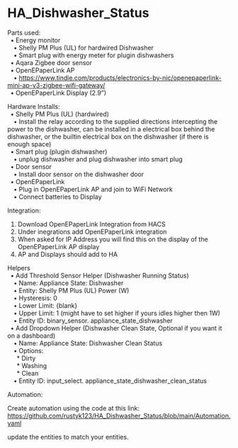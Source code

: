 # HA_Dishwasher_Status
Parts used:<br>
&ensp;•	Energy monitor<br>
&emsp;•	Shelly PM Plus (UL) for hardwired Dishwasher<br>
&emsp;•	Smart plug with energy meter for plugin dishwashers<br>
&ensp;•	Aqara Zigbee door sensor<br>
&ensp;•	OpenEPaperLink AP<br>
&emsp;•	https://www.tindie.com/products/electronics-by-nic/openepaperlink-mini-ap-v3-zigbee-wifi-gateway/<br>
&ensp;•	OpenEPaperLink Display (2.9”)<br>

Hardware Installs:<br>
&ensp;•	Shelly PM Plus (UL) (hardwired)<br>
&emsp;•	Install the relay according to the supplied directions intercepting the power to the dishwasher, can be installed in a electrical box behind the dishwasher, or the builtin electrical box on the dishwasher (if there is enough space)<br>
&ensp;•	Smart plug (plugin dishwasher)<br>
&emsp;•	unplug dishwasher and plug dishwasher into smart plug<br>
&ensp;•	Door sensor<br>
&emsp;•	Install door sensor on the dishwasher door<br>
&ensp;•	OpenEPaperLink<br>
&emsp;•	Plug in OpenEPaperLink AP and join to WiFi Network<br>
&emsp;•	Connect batteries to Display<br>

Integration:
  1.	Download OpenEPaperLink Integration from HACS
  2.	Under inegrations add OpenEPaperLink integration
  3.	When asked for IP Address you will find this on the display of the OpenEPaperLink AP display
  4.	AP and Displays should add to HA

Helpers<br>
&ensp;•	Add Threshold Sensor Helper (Dishwasher Running Status)<br>
&emsp;•	Name: Appliance State: Dishwasher<br>
&emsp;•	Entity: Shelly PM Plus (UL) Power (W)<br>
&emsp;•	Hysteresis: 0<br>
&emsp;•	Lower Limit: {blank}<br>
&emsp;•	Upper Limit: 1 (might have to set higher if yours idles higher then 1W)<br>
&emsp;•	Entity ID: binary_sensor. appliance_state_dishwasher<br>
&ensp;•	Add Dropdown Helper (Dishwasher Clean State, Optional if you want it on a dashboard)<br>
&emsp;•	Name: Appliance State: Dishwasher Clean Status<br>
&emsp;•	Options:<br>
&emsp;&ensp;*	Dirty<br>
&emsp;&ensp;*	Washing<br>
&emsp;&ensp;*	Clean<br>
&emsp;•	Entity ID: input_select. appliance_state_dishwasher_clean_status<br>

Automation:<br>

Create automation using the code at this link:<br>
https://github.com/rustyk123/HA_Dishwasher_Status/blob/main/Automation.yaml<br>

update the entities to match your entities.<br>
